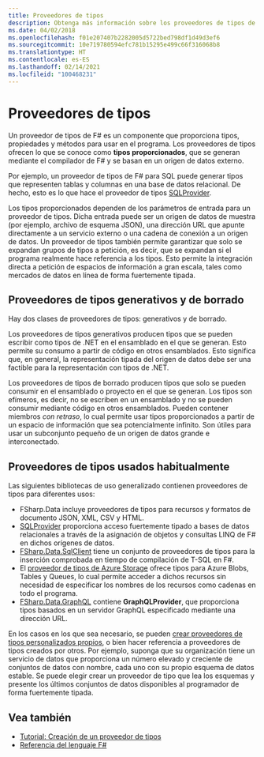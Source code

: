 ```yaml
---
title: Proveedores de tipos
description: Obtenga más información sobre los proveedores de tipos de F#, un componente que proporciona tipos, propiedades y métodos para usar en los programas.
ms.date: 04/02/2018
ms.openlocfilehash: f01e207407b2282005d5722bed798df1d49d3ef6
ms.sourcegitcommit: 10e719780594efc781b15295e499c66f316068b8
ms.translationtype: HT
ms.contentlocale: es-ES
ms.lasthandoff: 02/14/2021
ms.locfileid: "100468231"
---
```

# <a name="type-providers"></a>Proveedores de tipos

Un proveedor de tipos de F# es un componente que proporciona tipos, propiedades y métodos para usar en el programa. Los proveedores de tipos ofrecen lo que se conoce como **tipos proporcionados**, que se generan mediante el compilador de F# y se basan en un origen de datos externo.

Por ejemplo, un proveedor de tipos de F# para SQL puede generar tipos que representen tablas y columnas en una base de datos relacional. De hecho, esto es lo que hace el proveedor de tipos [SQLProvider](https://fsprojects.github.io/SQLProvider/).

Los tipos proporcionados dependen de los parámetros de entrada para un proveedor de tipos. Dicha entrada puede ser un origen de datos de muestra (por ejemplo, archivo de esquema JSON), una dirección URL que apunte directamente a un servicio externo o una cadena de conexión a un origen de datos. Un proveedor de tipos también permite garantizar que solo se expandan grupos de tipos a petición, es decir, que se expandan si el programa realmente hace referencia a los tipos. Esto permite la integración directa a petición de espacios de información a gran escala, tales como mercados de datos en línea de forma fuertemente tipada.

## <a name="generative-and-erased-type-providers"></a>Proveedores de tipos generativos y de borrado

Hay dos clases de proveedores de tipos: generativos y de borrado.

Los proveedores de tipos generativos producen tipos que se pueden escribir como tipos de .NET en el ensamblado en el que se generan. Esto permite su consumo a partir de código en otros ensamblados. Esto significa que, en general, la representación tipada del origen de datos debe ser una factible para la representación con tipos de .NET.

Los proveedores de tipos de borrado producen tipos que solo se pueden consumir en el ensamblado o proyecto en el que se generan. Los tipos son efímeros, es decir, no se escriben en un ensamblado y no se pueden consumir mediante código en otros ensamblados. Pueden contener miembros *con retraso*, lo cual permite usar tipos proporcionados a partir de un espacio de información que sea potencialmente infinito. Son útiles para usar un subconjunto pequeño de un origen de datos grande e interconectado.

## <a name="commonly-used-type-providers"></a>Proveedores de tipos usados habitualmente

Las siguientes bibliotecas de uso generalizado contienen proveedores de tipos para diferentes usos:

- FSharp.Data incluye proveedores de tipos para recursos y formatos de documento JSON, XML, CSV y HTML.
- [SQLProvider](https://fsprojects.github.io/SQLProvider/) proporciona acceso fuertemente tipado a bases de datos relacionales a través de la asignación de objetos y consultas LINQ de F# en dichos orígenes de datos.
- [FSharp.Data.SqlClient](https://fsprojects.github.io/FSharp.Data.SqlClient/) tiene un conjunto de proveedores de tipos para la inserción comprobada en tiempo de compilación de T-SQL en F#.
- El [proveedor de tipos de Azure Storage](https://fsprojects.github.io/AzureStorageTypeProvider/) ofrece tipos para Azure Blobs, Tables y Queues, lo cual permite acceder a dichos recursos sin necesidad de especificar los nombres de los recursos como cadenas en todo el programa.
- [FSharp.Data.GraphQL](https://fsprojects.github.io/FSharp.Data.GraphQL/index.html) contiene **GraphQLProvider**, que proporciona tipos basados en un servidor GraphQL especificado mediante una dirección URL.

En los casos en los que sea necesario, se pueden [crear proveedores de tipos personalizados propios](creating-a-type-provider.md), o bien hacer referencia a proveedores de tipos creados por otros. Por ejemplo, suponga que su organización tiene un servicio de datos que proporciona un número elevado y creciente de conjuntos de datos con nombre, cada uno con su propio esquema de datos estable. Se puede elegir crear un proveedor de tipo que lea los esquemas y presente los últimos conjuntos de datos disponibles al programador de forma fuertemente tipada.

## <a name="see-also"></a>Vea también

- [Tutorial: Creación de un proveedor de tipos](creating-a-type-provider.md)
- [Referencia del lenguaje F#](../../language-reference/index.md)
